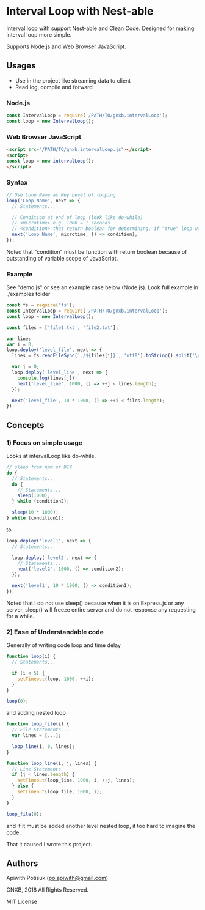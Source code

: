 # Interval Loop with Nest-able
Interval loop with support Nest-able and Clean Code. Designed for making interval loop more simple.

Supports Node.js and Web Browser JavaScript.

## Usages
- Use in the project like streaming data to client
- Read log, compile and forward

### Node.js
```JavaScript
const IntervalLoop = require('/PATH/TO/gnxb.intervalLoop');
const loop = new IntervalLoop();
```

### Web Browser JavaScript
```HTML
<script src="/PATH/TO/gnxb.intervalLoop.js"></script>
<script>
const loop = new intervalLoop();
</script>
```

### Syntax
```JavaScript
// Use Loop Name as Key Level of looping
loop('Loop Name', next => {
  // Statements...

  // Condition at end of loop (look like do-while)
  // <microtime> e.g. 1000 = 1 seconds
  // <condition> that return boolean for determining, if "true" loop will continue, if "false" loop in this level will end and go back to lower level loops (if exist).
  next('Loop Name', microtime, () => condition);
});
```

Noted that "condition" must be function with return boolean because of outstanding of variable scope of JavaScript.

### Example
See "demo.js" or see an example case below (Node.js). Look full example in ./examples folder
```JavaScript
const fs = require('fs');
const IntervalLoop = require('/PATH/TO/gnxb.intervalLoop');
const loop = new IntervalLoop();

const files = ['file1.txt', 'file2.txt'];

var line;
var i = 0;
loop.deploy('level_file', next => {
  lines = fs.readFileSync(`./${files[i]}`, 'utf8').toString().split('\n');

  var j = 0;
  loop.deploy('level_line', next => {
    console.log(lines[j]);
    next('level_line', 1000, () => ++j < lines.length);
  });

  next('level_file', 10 * 1000, () => ++i < files.length);
});
```

## Concepts
### 1) Focus on simple usage
Looks at intervalLoop like do-while.
```JavaScript
// sleep from npm or DIY
do {
  // Statements...
  do {
    // Statements...
    sleep(1000);
  } while (condition2);

  sleep(10 * 1000);
} while (condition1);
```

to

```JavaScript
loop.deploy('level1', next => {
  // Statements...

  loop.deploy('level2', next => {
    // Statements...
    next('level2', 1000, () => condition2);
  });

  next('level1', 10 * 1000, () => condition1);
});
```

Noted that I do not use sleep() because when it is on Express.js or any server, sleep() will freeze entire server and do not response any requesting for a while.

### 2) Ease of Understandable code
Generally of writing code loop and time delay
```JavaScript
function loop(i) {
  // Statements...

  if (i < 5) {
    setTimeout(loop, 1000, ++i);
  }
}

loop(0);
```
and adding nested loop
```JavaScript
function loop_file(i) {
  // File Statements...
  var lines = [...];

  loop_line(i, 0, lines);
}

function loop_line(i, j, lines) {
  // Line Statements
  if (j < lines.length) {
    setTimeout(loop_line, 1000, i, ++j, lines);
  } else {
    setTimeout(loop_file, 1000, i);
  }
}

loop_file(0);
```
and if it must be added another level nested loop, it too hard to imagine the code.

That it caused I wrote this project.

## Authors
Apiwith Potisuk (po.apiwith@gmail.com)

GNXB, 2018 All Rights Reserved.

MIT License
